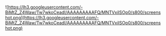 ![https://lh3.googleusercontent.com/-BiMtZ_Z4Waw/Tw7wkoCeadI/AAAAAAAAAFQ/MNTVxilSOp0/s800/screenshot.png](https://lh3.googleusercontent.com/-BiMtZ_Z4Waw/Tw7wkoCeadI/AAAAAAAAAFQ/MNTVxilSOp0/s800/screenshot.png)